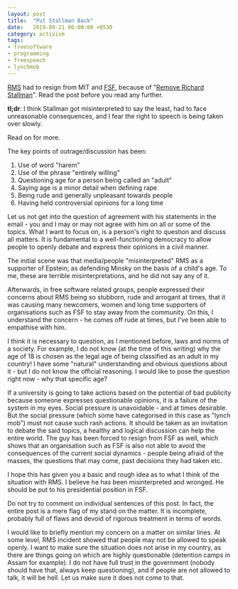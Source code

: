 ```yaml
---
layout: post
title:  "Put Stallman Back"
date:   2019-09-21 06:00:00 +0530
category: activism
tags:
- freesoftware
- programming
- freespeech
- lynchmob
---
```


[RMS][1] had to resign from MIT and [FSF][2], because of "[Remove Richard Stallman][3]". Read the post before you read any further.

**tl;dr**: I think Stallman got misinterpreted to say the least, had to face unreasonable consequences, and I fear the right to speech is being taken over slowly.

Read on for more.

The key points of outrage/discussion has been:
1. Use of word "harem"
2. Use of the phrase "entirely willing"
3. Questioning age for a person being called an "adult"
4. Saying age is a minor detail when defining rape
5. Being rude and generally unpleasant towards people
6. Having held controversial opinions for a long time

Let us not get into the question of agreement with his statements in the email - you and I may or may not agree with him on all or some of the topics. What I want to focus on, is a person's right to question and discuss all matters. It is fundamental to a well-functioning democracy to allow people to openly debate and express their opinions in a civil manner.

The initial scene was that media/people "misinterpreted" RMS as a supporter of Epstein; as defending Minsky on the basis of a child's age. To me, these are terrible misinterpretations, and he did not say any of it.

Afterwards, in free software related groups, people expressed their concerns about RMS being so stubborn, rude and arrogant at times, that it was causing many newcomers, women and long time supporters of organisations such as FSF to stay away from the community. On this, I understand the concern - he comes off rude at times, but I've been able to empathise with him.

I think it is necessary to question, as I mentioned before, laws and norms of a society. For example, I do not know (at the time of this writing) why the age of 18 is chosen as the legal age of being classified as an adult in my country! I have some "natural" understanding and obvious questions about it - but I do not know the official reasoning. I would like to pose the question right now - why that specific age?

If a university is going to take actions based on the potential of bad publicity because someone expresses questionable opinions, it is a failure of the system in my eyes. Social pressure is unavoidable - and at times desirable. But the social pressure (which some have categorised in this case as "lynch mob") must not cause such rash actions. It should be taken as an invitation to debate the said topics, a healthy and logical discussion can help the entire world. The guy has been forced to resign from FSF as well, which shows that an organisation such as FSF is also not able to avoid the consequences of the current social dynamics - people being afraid of the masses, the questions that may come, past decisions they had taken etc.

I hope this has given you a basic and rough idea as to what I think of the situation with RMS. I believe he has been misinterpreted and wronged. He should be put to his presidential position in FSF.

Do not try to comment on individual sentences of this post. In fact, the entire post is a mere flag of my stand on the matter. It is incomplete, probably full of flaws and devoid of rigorous treatment in terms of words.

I would like to briefly mention my concern on a matter on similar lines. At some level, RMS incident showed that people may not be allowed to speak openly. I want to make sure the situation does not arise in my country, as there are things going on which are highly questionable (detention camps in Assam for example). I do not have full trust in the government (nobody should have that, always keep questioning), and if people are not allowed to talk, it will be hell. Let us make sure it does not come to that.

[1]: https://stallman.org/
[2]: https://fsf.org
[3]: https://medium.com/@selamie/remove-richard-stallman-fec6ec210794
